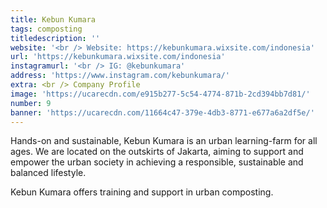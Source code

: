 ```yaml
---
title: Kebun Kumara
tags: composting
titledescription: ''
website: '<br /> Website: https://kebunkumara.wixsite.com/indonesia'
url: 'https://kebunkumara.wixsite.com/indonesia'
instagramurl: '<br /> IG: @kebunkumara'
address: 'https://www.instagram.com/kebunkumara/'
extra: <br /> Company Profile
image: 'https://ucarecdn.com/e915b277-5c54-4774-871b-2cd394bb7d81/'
number: 9
banner: 'https://ucarecdn.com/11664c47-379e-4db3-8771-e677a6a2df5e/'
---
```

Hands-on and sustainable, Kebun Kumara is an urban learning-farm for all ages. We are located on the outskirts of Jakarta, aiming to support and empower the urban society in achieving a responsible, sustainable and balanced lifestyle.

Kebun Kumara offers training and support in urban composting.
